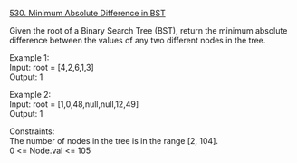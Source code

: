 [530. Minimum Absolute Difference in BST](https://leetcode.com/problems/minimum-absolute-difference-in-bst/)




Given the root of a Binary Search Tree (BST), return the minimum absolute difference between the values of any two different nodes in the tree.             

Example 1:                
Input: root = [4,2,6,1,3]           
Output: 1            

Example 2:           
Input: root = [1,0,48,null,null,12,49]               
Output: 1              

Constraints:              
The number of nodes in the tree is in the range [2, 104].             
0 <= Node.val <= 105              

